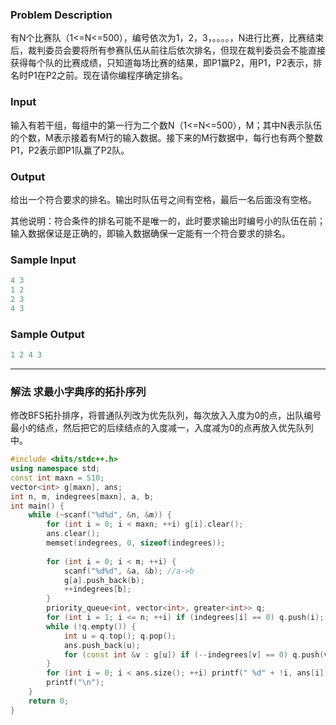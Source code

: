 ### Problem Description
有N个比赛队（1<=N<=500），编号依次为1，2，3，。。。。，N进行比赛，比赛结束后，裁判委员会要将所有参赛队伍从前往后依次排名，但现在裁判委员会不能直接获得每个队的比赛成绩，只知道每场比赛的结果，即P1赢P2，用P1，P2表示，排名时P1在P2之前。现在请你编程序确定排名。
 

### Input
输入有若干组，每组中的第一行为二个数N（1<=N<=500），M；其中N表示队伍的个数，M表示接着有M行的输入数据。接下来的M行数据中，每行也有两个整数P1，P2表示即P1队赢了P2队。
 

### Output
给出一个符合要求的排名。输出时队伍号之间有空格，最后一名后面没有空格。

其他说明：符合条件的排名可能不是唯一的，此时要求输出时编号小的队伍在前；输入数据保证是正确的，即输入数据确保一定能有一个符合要求的排名。
 

### Sample Input
```csharp
4 3
1 2
2 3
4 3
```
### Sample Output
```csharp
1 2 4 3
```

 
---
### 解法 求最小字典序的拓扑序列
修改BFS拓扑排序，将普通队列改为优先队列，每次放入入度为0的点，出队编号最小的结点，然后把它的后续结点的入度减一，入度减为0的点再放入优先队列中。
```cpp
#include <bits/stdc++.h>
using namespace std;
const int maxn = 510;
vector<int> g[maxn], ans;
int n, m, indegrees[maxn], a, b;
int main() {
	while (~scanf("%d%d", &n, &m)) {
		for (int i = 0; i < maxn; ++i) g[i].clear();
		ans.clear();
		memset(indegrees, 0, sizeof(indegrees));
		
		for (int i = 0; i < m; ++i) {
			scanf("%d%d", &a, &b); //a->b
			g[a].push_back(b);
			++indegrees[b];
		}
		priority_queue<int, vector<int>, greater<int>> q;
		for (int i = 1; i <= n; ++i) if (indegrees[i] == 0) q.push(i);
		while (!q.empty()) {
			int u = q.top(); q.pop();
			ans.push_back(u);
			for (const int &v : g[u]) if (--indegrees[v] == 0) q.push(v);
		}
		for (int i = 0; i < ans.size(); ++i) printf(" %d" + !i, ans[i]); 
		printf("\n");
	}
	return 0;
} 
```
